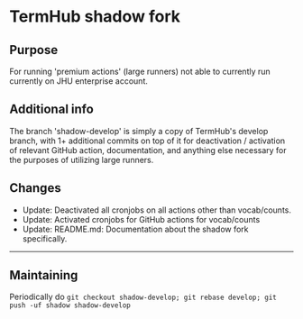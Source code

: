 # TermHub shadow fork
## Purpose
For running 'premium actions' (large runners) not able to currently run currently on JHU enterprise account.

## Additional info
The branch 'shadow-develop' is simply a copy of TermHub's develop branch, with 1+ additional commits on top of it for 
deactivation / activation of relevant GitHub action, documentation, and anything else necessary for the purposes of 
utilizing large runners.

## Changes
- Update: Deactivated all cronjobs on all actions other than vocab/counts.
- Update: Activated cronjobs for GitHub actions for vocab/counts
- Update: README.md: Documentation about the shadow fork specifically.

---

## Maintaining
Periodically do `git checkout shadow-develop; git rebase develop; git push -uf shadow shadow-develop`
